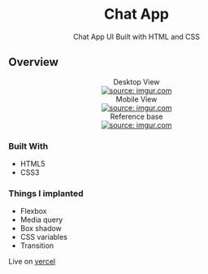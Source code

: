 <!-- Please update value in the {}  -->

<h1 align="center">Chat App</h1>

<div align="center">
   Chat App UI Built with HTML and CSS
</div>



<!-- OVERVIEW -->

## Overview

<div style="text-align: center">
Desktop View <br>
<a href="https://imgur.com/PKJzkLQ"><img src="https://i.imgur.com/PKJzkLQ.jpg" title="source: imgur.com" /></a>
</div>

<div style="text-align: center">
Mobile View <br>
<a href="https://imgur.com/4Eccmb3"><img src="https://i.imgur.com/4Eccmb3.jpg" title="source: imgur.com" /></a>
</div>
<div style="text-align: center">
Reference base <br>
<a href="https://imgur.com/JLkAzSD"><img src="https://imgur.com/JLkAzSD.jpg" title="source: imgur.com" /></a>
</div>



### Built With

- HTML5
- CSS3

### Things I implanted 

- Flexbox
- Media query
- Box shadow
- CSS variables
- Transition  


Live on [vercel](https://chat-app-taupe-iota.vercel.app/)

